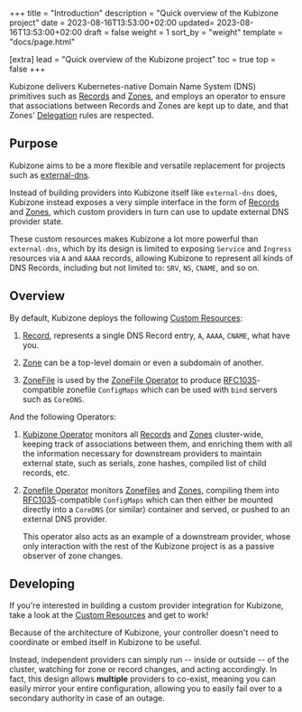 +++
title = "Introduction"
description = "Quick overview of the Kubizone project"
date = 2023-08-16T13:53:00+02:00
updated= 2023-08-16T13:53:00+02:00
draft = false
weight = 1
sort_by = "weight"
template = "docs/page.html"

[extra]
lead = "Quick overview of the Kubizone project"
toc = true
top = false
+++

Kubizone delivers Kubernetes-native Domain Name System (DNS) primitives such as 
[Records](../../custom-resources/record/) and [Zones](../../custom-resources/zone/),
and employs an operator to ensure that associations between Records and Zones
are kept up to date, and that Zones' [Delegation](../../custom-resources/zone/#spec-delegations) rules
are respected.

## Purpose
Kubizone aims to be a more flexible and versatile replacement for projects such as
[external-dns](https://github.com/kubernetes-sigs/external-dns).

Instead of building providers into Kubizone itself like `external-dns` does, Kubizone instead
exposes a very simple interface in the form of [Records](../../custom-resources/record/) and
[Zones](../../custom-resources/zone/), which custom providers in turn can use to update external
DNS provider state.

These custom resources makes Kubizone a lot more powerful than `external-dns`, which by its
design is limited to exposing `Service` and `Ingress` resources via `A` and `AAAA` records, allowing
Kubizone to represent all kinds of DNS Records, including but not limited to: `SRV`, `NS`, `CNAME`, and so on.

## Overview
By default, Kubizone deploys the following [Custom Resources](../../custom-resources/):

1. [Record](../../custom-resources/record/), represents a single DNS Record entry, `A`, `AAAA`, `CNAME`, what have you.

2. [Zone](../../custom-resources/zone/) can be a top-level domain or even a subdomain of another.

3. [ZoneFile](../../custom-resources/zonefile/) is used by the [ZoneFile Operator](../../operators/zonefile/) to produce
   [RFC1035](https://www.rfc-editor.org/rfc/rfc1035)-compatible zonefile `ConfigMaps` which can be used with `bind` servers such as `CoreDNS`.

And the following Operators:

1. [Kubizone Operator](../../operators/kubizone/) monitors all [Records](../../custom-resources/record/)
   and [Zones](../../custom-resources/zone/) cluster-wide, keeping track of associations between them,
   and enriching them with all the information necessary for downstream providers to maintain
   external state, such as serials, zone hashes, compiled list of child records, etc.

2. [Zonefile Operator](../../operators/zonefile/) monitors [Zonefiles](../../custom-resources/zonefile/)
   and [Zones](../../custom-resources/zone/), compiling them into [RFC1035](https://www.rfc-editor.org/rfc/rfc1035)-compatible
   `ConfigMaps` which can then either be mounted directly into a `CoreDNS` (or similar) container and served,
   or pushed to an external DNS provider.

   This operator also acts as an example of a downstream provider, whose only interaction with the rest of the Kubizone project
   is as a passive observer of zone changes.

## Developing
If you're interested in building a custom provider integration for Kubizone, take a look at the [Custom Resources](../../custom-resources/)
and get to work!

Because of the architecture of Kubizone, your controller doesn't need to coordinate or embed itself in
Kubizone to be useful.

Instead, independent providers can simply run -- inside or outside -- of the cluster, watching for zone or
record changes, and acting accordingly.
In fact, this design allows **multiple** providers to co-exist, meaning you can easily mirror
your entire configuration, allowing you to easily fail over to a secondary authority in case of an outage.

